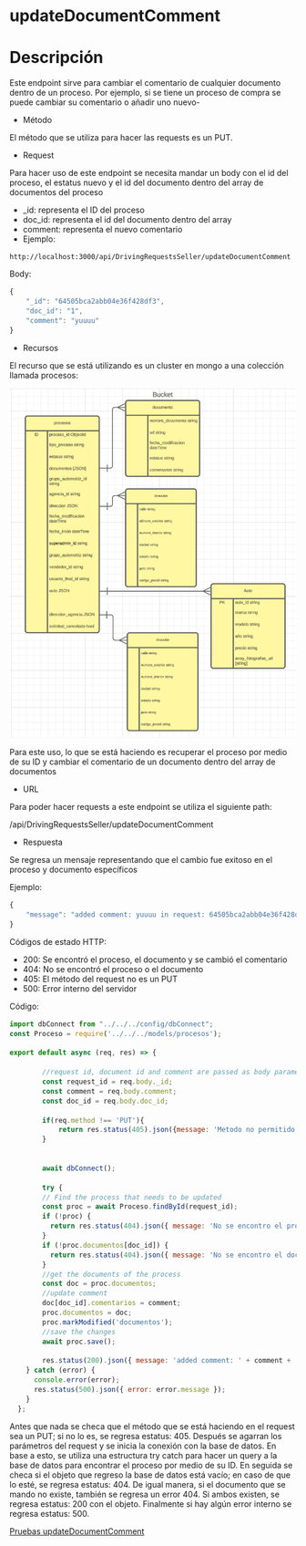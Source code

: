 # updateDocumentComment

# Descripción

Este endpoint sirve para cambiar el comentario de cualquier documento dentro de un proceso. Por ejemplo, si se tiene un proceso de compra se puede cambiar su comentario o añadir uno nuevo-

- Método

El método que se utiliza para hacer las requests es un PUT.

- Request

Para hacer uso de este endpoint se necesita mandar un body con el id del proceso, el estatus nuevo y el id del documento dentro del array de documentos del proceso

- _id: representa el ID del proceso
- doc_id: representa el id del documento dentro del array
- comment: representa el nuevo comentario
- Ejemplo:

```
http://localhost:3000/api/DrivingRequestsSeller/updateDocumentComment
```

Body:

```jsx
{
    "_id": "64505bca2abb04e36f428df3",
    "doc_id": "1",
    "comment": "yuuuu"
}
```

- Recursos

El recurso que se está utilizando es un cluster en mongo a una colección llamada procesos: 

![Untitled](../../Dashboard%20Compras%20Vendedor%202e08b1d5cfc2455b98882ef5d97d47ae/Untitled%201.png)

Para este uso, lo que se está haciendo es recuperar el proceso por medio de su ID y cambiar el comentario de un documento dentro del array de documentos

- URL

Para poder hacer requests a este endpoint se utiliza el siguiente path:

/api/DrivingRequestsSeller/updateDocumentComment

- Respuesta

Se regresa un mensaje representando que el cambio fue exitoso en el proceso y documento específicos

Ejemplo:

```jsx
{
    "message": "added comment: yuuuu in request: 64505bca2abb04e36f428df3 at document: yeyy"
}
```

Códigos de estado HTTP:

- 200: Se encontró el proceso, el documento y se cambió el comentario
- 404: No se encontró el proceso o el documento
- 405: El método del request no es un PUT
- 500: Error interno del servidor

Código:

```jsx
import dbConnect from "../../../config/dbConnect";
const Proceso = require('../../../models/procesos');

export default async (req, res) => {
        
        //request id, document id and comment are passed as body parameters
        const request_id = req.body._id;
        const comment = req.body.comment;
        const doc_id = req.body.doc_id;

        if(req.method !== 'PUT'){
            return res.status(405).json({message: 'Metodo no permitido'})
        }

      
        await dbConnect();
    
        try {
        // Find the process that needs to be updated
        const proc = await Proceso.findById(request_id);
        if (!proc) {
          return res.status(404).json({ message: 'No se encontro el proceso' });
        }
        if (!proc.documentos[doc_id]) {
          return res.status(404).json({ message: 'No se encontro el documento' });
        }
        //get the documents of the process
        const doc = proc.documentos;
        //update comment
        doc[doc_id].comentarios = comment;
        proc.documentos = doc;
        proc.markModified('documentos');
        //save the changes
        await proc.save();

        res.status(200).json({ message: 'added comment: ' + comment + ' in request: ' + request_id + ' at document: ' + doc[doc_id].nombre});
    } catch (error) {
      console.error(error);
      res.status(500).json({ error: error.message });
    } 
  };
```

Antes que nada se checa que el método que se está haciendo en el request sea un PUT; si no lo es, se regresa estatus: 405. Después se agarran los parámetros del request y se inicia la conexión con la base de datos. En base a esto, se utiliza una estructura try catch para hacer un query a la base de datos para encontrar el proceso por medio de su ID. En seguida se checa si el objeto que regreso la base de datos está vacío; en caso de que lo esté, se regresa estatus: 404. De igual manera, si el documento que se mando no existe, también se regresa un error 404. Si ambos existen, se regresa estatus: 200 con el objeto. Finalmente si hay algún error interno se regresa estatus: 500.

[Pruebas updateDocumentComment](updateDocumentComment%202e7227056be64006a0e49cbd0d7b7625/Pruebas%20updateDocumentComment%20d09022ea32564647a51dcd740ef32662.md)